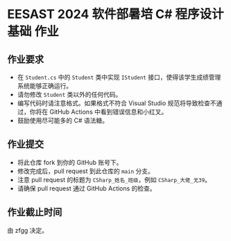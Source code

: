 # EESAST 2024 软件部暑培 C# 程序设计基础 作业

## 作业要求

- 在 `Student.cs` 中的 `Student` 类中实现 `IStudent` 接口，使得该学生成绩管理系统能够正确运行。
- 请勿修改 `Student` 类以外的任何代码。
- 编写代码时请注意格式。如果格式不符合 Visual Studio 规范将导致检查不通过，你将在 GitHub Actions 中看到错误信息和小红叉。
- 鼓励使用尽可能多的 C# 语法糖。

## 作业提交

- 将此仓库 fork 到你的 GitHub 账号下。
- 修改完成后，pull request 到此仓库的 `main` 分支。
- 注意 pull request 的标题为 `CSharp_姓名_班级`，例如 `CSharp_大佬_无39`。
- 请确保 pull request 通过 GitHub Actions 的检查。

## 作业截止时间

由 zfgg 决定。
